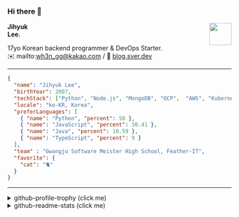 ### Hi there 👋
<a href="https://litt.ly/wh3nilvyou">
<img src="https://github.githubassets.com/images/mona-loading-default.gif" width="50px" align="right">
</a>

**Jihyuk\
Lee.**

17yo Korean backend programmer & DevOps Starter.\
✉️ mailto:wh3n_gg@kakao.com
/ 
🔗 [blog.sver.dev](https://blog.sver.dev)

---

```json
{
  "name": "Jihyuk Lee",
  "birthYear": 2007,
  "techStack": ["Python", "Node.js", "MongoDB", "OCP",  "AWS", "Kubernetes"],
  "locale": "ko-KR, Korea",
  "preferLanguages": [
    { "name": "Python", "percent": 50 },
    { "name": "JavaScript", "percent": 30.41 },
    { "name": "Java", "percent": 10.59 },
    { "name": "TypeScript", "percent": 9 }
  ],
  "team" : "Gwangju Software Meister High School, Feather-IT",
  "favorite": {
    "cat": "🐈"
  }
}
```
---
<details>
  <summary>github-profile-trophy (click me)</summary>
  
![](https://github-profile-trophy.vercel.app/?username=sverdev&row=1&column=8&theme=nord)
  
</details>
<details>
  <summary>github-readme-stats (click me)</summary>
  
<!--START_SECTION:waka-->
![Code Time](http://img.shields.io/badge/Code%20Time-185%20hrs%2014%20mins-blue)

![Lines of code](https://img.shields.io/badge/%EC%A0%80%EB%8A%94%20%EC%97%AC%ED%83%9C%EA%B9%8C%EC%A7%80%20-155.7%20thousand%20%EC%A4%84%EC%9D%98%20%EC%BD%94%EB%93%9C%EB%A5%BC%20%EC%9E%91%EC%84%B1%ED%96%88%EC%96%B4%EC%9A%94.-blue)

**저는 저녁형 인간이에요. 🦉** 

```text
🌞 아침                     40 commits          ███░░░░░░░░░░░░░░░░░░░░░░   12.20 % 
🌆 낮　                     86 commits          ███████░░░░░░░░░░░░░░░░░░   26.22 % 
🌃 저녁                     141 commits         ███████████░░░░░░░░░░░░░░   42.99 % 
🌙 밤　                     61 commits          █████░░░░░░░░░░░░░░░░░░░░   18.60 % 
```


📊 **저는 이번주를 이렇게 시간을 보냈어요.** 

```text
🕑︎ Timezone: Asia/Seoul

💬 프로그래밍 언어들: 
TypeScript               1 hr 53 mins        ██████████████░░░░░░░░░░░   56.71 % 
Python                   49 mins             ██████░░░░░░░░░░░░░░░░░░░   24.49 % 
JavaScript               17 mins             ██░░░░░░░░░░░░░░░░░░░░░░░   08.91 % 
Java Properties          11 mins             █░░░░░░░░░░░░░░░░░░░░░░░░   05.64 % 
CSS                      4 mins              █░░░░░░░░░░░░░░░░░░░░░░░░   02.14 % 

🔥 에디터들: 
VS Code                  3 hrs 20 mins       █████████████████████████   100.00 % 

💻 운영 체제들: 
Windows                  3 hrs 20 mins       █████████████████████████   100.00 % 
```


 Last Updated on 12/12/2023 18:37:41 UTC
<!--END_SECTION:waka-->

</details>

</div>

